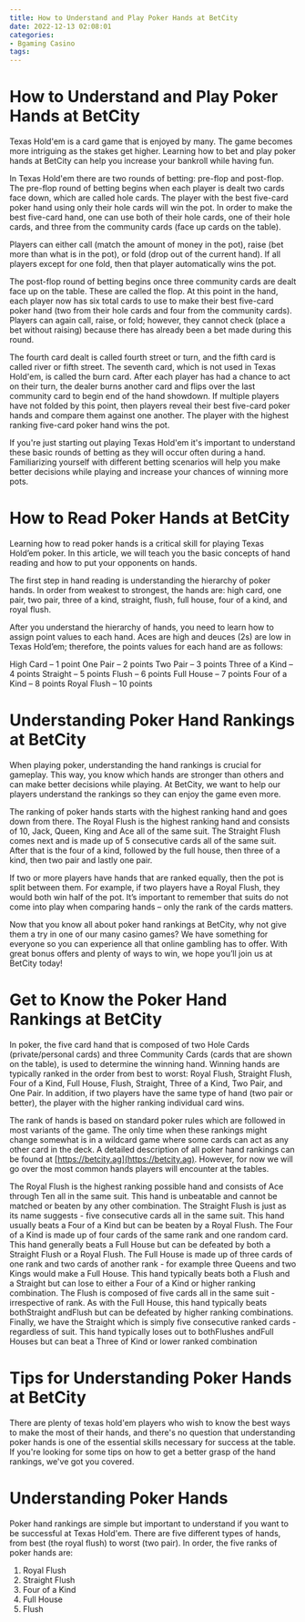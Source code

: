 ```yaml
---
title: How to Understand and Play Poker Hands at BetCity
date: 2022-12-13 02:08:01
categories:
- Bgaming Casino
tags:
---
```



#  How to Understand and Play Poker Hands at BetCity

Texas Hold'em is a card game that is enjoyed by many. The game becomes more intriguing as the stakes get higher. Learning how to bet and play poker hands at BetCity can help you increase your bankroll while having fun.

In Texas Hold'em there are two rounds of betting: pre-flop and post-flop. The pre-flop round of betting begins when each player is dealt two cards face down, which are called hole cards. The player with the best five-card poker hand using only their hole cards will win the pot. In order to make the best five-card hand, one can use both of their hole cards, one of their hole cards, and three from the community cards (face up cards on the table).

Players can either call (match the amount of money in the pot), raise (bet more than what is in the pot), or fold (drop out of the current hand). If all players except for one fold, then that player automatically wins the pot.

The post-flop round of betting begins once three community cards are dealt face up on the table. These are called the flop. At this point in the hand, each player now has six total cards to use to make their best five-card poker hand (two from their hole cards and four from the community cards). Players can again call, raise, or fold; however, they cannot check (place a bet without raising) because there has already been a bet made during this round.

The fourth card dealt is called fourth street or turn, and the fifth card is called river or fifth street. The seventh card, which is not used in Texas Hold'em, is called the burn card. After each player has had a chance to act on their turn, the dealer burns another card and flips over the last community card to begin end of the hand showdown. If multiple players have not folded by this point, then players reveal their best five-card poker hands and compare them against one another. The player with the highest ranking five-card poker hand wins the pot.

If you're just starting out playing Texas Hold'em it's important to understand these basic rounds of betting as they will occur often during a hand. Familiarizing yourself with different betting scenarios will help you make better decisions while playing and increase your chances of winning more pots.

#  How to Read Poker Hands at BetCity

Learning how to read poker hands is a critical skill for playing Texas Hold’em poker. In this article, we will teach you the basic concepts of hand reading and how to put your opponents on hands.

The first step in hand reading is understanding the hierarchy of poker hands. In order from weakest to strongest, the hands are: high card, one pair, two pair, three of a kind, straight, flush, full house, four of a kind, and royal flush.

After you understand the hierarchy of hands, you need to learn how to assign point values to each hand. Aces are high and deuces (2s) are low in Texas Hold’em; therefore, the points values for each hand are as follows:

High Card – 1 point
One Pair – 2 points
Two Pair – 3 points
Three of a Kind – 4 points
Straight – 5 points
Flush – 6 points
Full House – 7 points
Four of a Kind – 8 points
Royal Flush – 10 points

#  Understanding Poker Hand Rankings at BetCity




When playing poker, understanding the hand rankings is crucial for gameplay. This way, you know which hands are stronger than others and can make better decisions while playing. At BetCity, we want to help our players understand the rankings so they can enjoy the game even more.

The ranking of poker hands starts with the highest ranking hand and goes down from there. The Royal Flush is the highest ranking hand and consists of 10, Jack, Queen, King and Ace all of the same suit. The Straight Flush comes next and is made up of 5 consecutive cards all of the same suit. After that is the four of a kind, followed by the full house, then three of a kind, then two pair and lastly one pair.

If two or more players have hands that are ranked equally, then the pot is split between them. For example, if two players have a Royal Flush, they would both win half of the pot. It’s important to remember that suits do not come into play when comparing hands – only the rank of the cards matters.

Now that you know all about poker hand rankings at BetCity, why not give them a try in one of our many casino games? We have something for everyone so you can experience all that online gambling has to offer. With great bonus offers and plenty of ways to win, we hope you’ll join us at BetCity today!

#  Get to Know the Poker Hand Rankings at BetCity

In poker, the five card hand that is composed of two Hole Cards (private/personal cards) and three Community Cards (cards that are shown on the table), is used to determine the winning hand. Winning hands are typically ranked in the order from best to worst: Royal Flush, Straight Flush, Four of a Kind, Full House, Flush, Straight, Three of a Kind, Two Pair, and One Pair. In addition, if two players have the same type of hand (two pair or better), the player with the higher ranking individual card wins.

The rank of hands is based on standard poker rules which are followed in most variants of the game. The only time when these rankings might change somewhat is in a wildcard game where some cards can act as any other card in the deck. A detailed description of all poker hand rankings can be found at [https://betcity.ag](https://betcity.ag). However, for now we will go over the most common hands players will encounter at the tables.

The Royal Flush is the highest ranking possible hand and consists of Ace through Ten all in the same suit. This hand is unbeatable and cannot be matched or beaten by any other combination. The Straight Flush is just as its name suggests - five consecutive cards all in the same suit. This hand usually beats a Four of a Kind but can be beaten by a Royal Flush. The Four of a Kind is made up of four cards of the same rank and one random card. This hand generally beats a Full House but can be defeated by both a Straight Flush or a Royal Flush. The Full House is made up of three cards of one rank and two cards of another rank - for example three Queens and two Kings would make a Full House. This hand typically beats both a Flush and a Straight but can lose to either a Four of a Kind or higher ranking combination. The Flush is composed of five cards all in the same suit - irrespective of rank. As with the Full House, this hand typically beats bothStraight andFlush but can be defeated by higher ranking combinations. Finally, we have the Straight which is simply five consecutive ranked cards - regardless of suit. This hand typically loses out to bothFlushes andFull Houses but can beat a Three of Kind or lower ranked combination

#  Tips for Understanding Poker Hands at BetCity

There are plenty of texas hold'em players who wish to know the best ways to make the most of their hands, and there's no question that understanding poker hands is one of the essential skills necessary for success at the table. If you're looking for some tips on how to get a better grasp of the hand rankings, we've got you covered.

# Understanding Poker Hands

Poker hand rankings are simple but important to understand if you want to be successful at Texas Hold'em. There are five different types of hands, from best (the royal flush) to worst (two pair). In order, the five ranks of poker hands are:

1. Royal Flush 
2. Straight Flush 
3. Four of a Kind 
4. Full House 
5. Flush